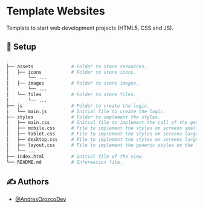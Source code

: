 
# Template Websites

Template to start web development projects (HTML5, CSS and JS).


## 📓 Setup

```bash
.
├── assets              # Folder to store resources.
│   ├── icons           # Folder to store icons.
|       └── ...
│   ├── images          # Folder to store images.
|       └── ...
│   └── files           # Folder to store files.
|       └── ...
├── js                  # Folder to create the logic.
|   └── main.js         # Initial file to create the logic.
├── styles              # Folder to implement the styles.
│   ├── main.css        # Initial file to implement the call of the generic files.
│   ├── mobile.css      # File to implement the styles on screens smaller than 576 px.
│   ├── tablet.css      # File to implement the styles on screens larger than 576 px and smaller than 992 px.
│   ├── desktop.css     # File to implement the styles on screens larger than 992 px.
│   ├── layout.css      # File to implement the generic styles on the layout of containers.
│   └── ...
├── index.html          # Initial file of the view.
└── README.md           # Information file.
```

## ✍️ Authors

- [@AndresOrozcoDev](https://github.com/AndresOrozcoDev)

